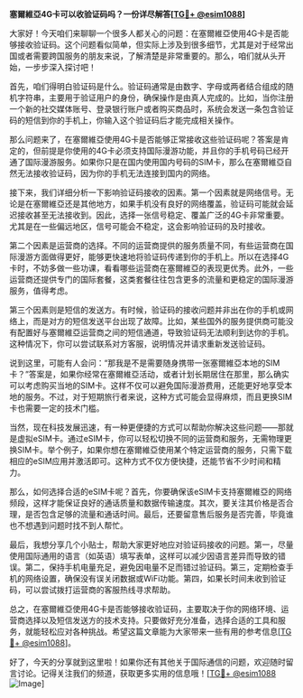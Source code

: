 **塞爾維亞4G卡可以收验证码吗？一份详尽解答[[TG💪+ @esim1088](https://t.me/s/esim1088)]**

大家好！今天咱们来聊聊一个很多人都关心的问题：在塞爾維亞使用4G卡是否能够接收验证码。这个问题看似简单，但实际上涉及到很多细节，尤其是对于经常出国或者需要跨国服务的朋友来说，了解清楚是非常重要的。那么，咱们就从头开始，一步步深入探讨吧！

首先，咱们得明白验证码是什么。验证码通常是由数字、字母或两者结合组成的随机字符串，主要用于验证用户的身份，确保操作是由真人完成的。比如，当你注册一个新的社交媒体账号、登录银行账户或者购买商品时，系统会发送一条包含验证码的短信到你的手机上，你输入这个验证码后才能完成相关操作。

那么问题来了，在塞爾維亞使用4G卡是否能够正常接收这些验证码呢？答案是肯定的，但前提是你使用的4G卡必须支持国际漫游功能，并且你的手机号码已经开通了国际漫游服务。如果你只是在国内使用国内号码的SIM卡，那么在塞爾維亞自然无法接收验证码，因为你的手机无法连接到国内的网络。

接下来，我们详细分析一下影响验证码接收的因素。第一个因素就是网络信号。无论是在塞爾維亞还是其他地方，如果手机没有良好的网络覆盖，验证码可能就会延迟接收甚至无法接收到。因此，选择一张信号稳定、覆盖广泛的4G卡非常重要。尤其是在一些偏远地区，信号可能会不稳定，这会影响验证码的及时接收。

第二个因素是运营商的选择。不同的运营商提供的服务质量不同，有些运营商在国际漫游方面做得更好，能够更快速地将验证码传递到你的手机上。所以在选择4G卡时，不妨多做一些功课，看看哪些运营商在塞爾維亞的表现更优秀。此外，一些运营商还提供专门的国际套餐，这类套餐往往包含更多的流量和更稳定的国际漫游服务，值得考虑。

第三个因素则是短信的发送方。有时候，验证码的接收问题并非出在你的手机或网络上，而是对方的短信发送平台出现了故障。比如，某些国外的服务提供商可能没有配置好与塞爾維亞运营商之间的短信通道，导致验证码无法顺利到达你的手机。这种情况下，你可以尝试联系对方客服，说明情况并请求重新发送验证码。

说到这里，可能有人会问：“那我是不是需要随身携带一张塞爾維亞本地的SIM卡？”答案是，如果你经常在塞爾維亞活动，或者计划长期居住在那里，那么确实可以考虑购买当地的SIM卡。这样不仅可以避免国际漫游费用，还能更好地享受本地的服务。不过，对于短期旅行者来说，这种方式可能会显得麻烦，而且更换SIM卡也需要一定的技术门槛。

当然，现在科技发展迅速，有一种更便捷的方式可以帮助你解决这些问题——那就是虚拟eSIM卡。通过eSIM卡，你可以轻松切换不同的运营商和服务，无需物理更换SIM卡。举个例子，如果你想在塞爾維亞使用某个特定运营商的服务，只需下载相应的eSIM应用并激活即可。这种方式不仅方便快捷，还能节省不少时间和精力。

那么，如何选择合适的eSIM卡呢？首先，你要确保该eSIM卡支持塞爾維亞的网络频段，这样才能保证良好的通话质量和数据传输速度。其次，要关注其价格是否合理，是否包含足够的流量和通话时间。最后，还要留意售后服务是否完善，毕竟谁也不想遇到问题时找不到人帮忙。

最后，我想分享几个小贴士，帮助大家更好地应对验证码接收的问题。第一，尽量使用国际通用的语言（如英语）填写表单，这样可以减少因语言差异而导致的错误。第二，保持手机电量充足，避免因电量不足而错过验证码。第三，定期检查手机的网络设置，确保没有误关闭数据或WiFi功能。第四，如果长时间未收到验证码，可以尝试拨打运营商的客服热线寻求帮助。

总之，在塞爾維亞使用4G卡是否能够接收验证码，主要取决于你的网络环境、运营商选择以及短信发送方的技术支持。只要做好充分准备，选择合适的工具和服务，就能轻松应对各种挑战。希望这篇文章能为大家带来一些有用的参考信息[[TG💪+ @esim1088](https://t.me/s/esim1088)]。

好了，今天的分享就到这里啦！如果你还有其他关于国际通信的问题，欢迎随时留言讨论。记得关注我们的频道，获取更多实用的信息哦！[[TG💪+ @esim1088](https://t.me/s/esim1088) ![Image](https://i.postimg.cc/4NQfJmqS/Snipaste-2025-05-13-00-14-12.png)]